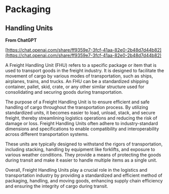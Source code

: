 # Packaging

## Handling Units

**From ChatGPT**

[https://chat.openai.com/share/ff9359e7-3fcf-41aa-82e0-2b48d7d44b82](https://chat.openai.com/share/ff9359e7-3fcf-41aa-82e0-2b48d7d44b82)

A Freight Handling Unit (FHU) refers to a specific package or item that is used to transport goods in the freight industry. It is designed to facilitate the movement of cargo by various modes of transportation, such as ships, airplanes, trains, and trucks. An FHU can be a standardized shipping container, pallet, skid, crate, or any other similar structure used for consolidating and securing goods during transportation.

The purpose of a Freight Handling Unit is to ensure efficient and safe handling of cargo throughout the transportation process. By utilizing standardized units, it becomes easier to load, unload, stack, and secure freight, thereby streamlining logistics operations and reducing the risk of damage or loss. Freight Handling Units often adhere to industry-standard dimensions and specifications to enable compatibility and interoperability across different transportation systems.

These units are typically designed to withstand the rigors of transportation, including stacking, handling by equipment like forklifts, and exposure to various weather conditions. They provide a means of protecting the goods during transit and make it easier to handle multiple items as a single unit.

Overall, Freight Handling Units play a crucial role in the logistics and transportation industry by providing a standardized and efficient method of packaging, handling, and moving goods, enhancing supply chain efficiency and ensuring the integrity of cargo during transit.
